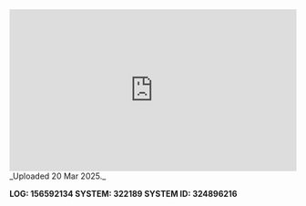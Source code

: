 
<iframe 
  src="https://drive.google.com/file/d/1goVXlPhrN_8WTD-Rwjnf4at44ULwNDbU/preview"  
  style="width:100%; aspect-ratio:16/9; border:0;"
  allowfullscreen>
</iframe>
_Uploaded 20 Mar 2025._

**LOG: 156592134
SYSTEM: 322189
SYSTEM ID: 324896216**
